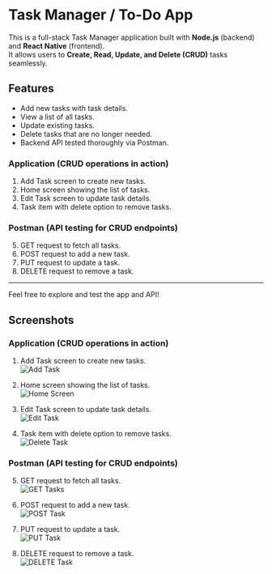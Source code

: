 # Task Manager / To-Do App

This is a full-stack Task Manager application built with **Node.js** (backend) and **React Native** (frontend).  
It allows users to **Create, Read, Update, and Delete (CRUD)** tasks seamlessly.

## Features
- Add new tasks with task details.
- View a list of all tasks.
- Update existing tasks.
- Delete tasks that are no longer needed.
- Backend API tested thoroughly via Postman.


### Application (CRUD operations in action)
1. Add Task screen to create new tasks.  
2. Home screen showing the list of tasks.  
3. Edit Task screen to update task details.  
4. Task item with delete option to remove tasks.

### Postman (API testing for CRUD endpoints)
5. GET request to fetch all tasks.  
6. POST request to add a new task.  
7. PUT request to update a task.  
8. DELETE request to remove a task.

---

Feel free to explore and test the app and API!



## Screenshots

### Application (CRUD operations in action)
1. Add Task screen to create new tasks.  
![Add Task](./src/assets/1.PNG)

2. Home screen showing the list of tasks.  
![Home Screen](./src/assets/2.PNG)

3. Edit Task screen to update task details.  
![Edit Task](./src/assets/3.PNG)

4. Task item with delete option to remove tasks.  
![Delete Task](./src/assets/4.PNG)

### Postman (API testing for CRUD endpoints)
5. GET request to fetch all tasks.  
![GET Tasks](./src/assets/5.PNG)

6. POST request to add a new task.  
![POST Task](./src/assets/6.PNG)

7. PUT request to update a task.  
![PUT Task](./src/assets/7.PNG)

8. DELETE request to remove a task.  
![DELETE Task](./src/assets/8.PNG)
